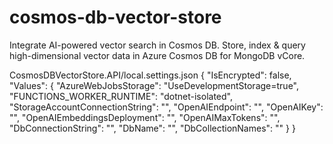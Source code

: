 # cosmos-db-vector-store
Integrate AI-powered vector search in Cosmos DB. Store, index &amp; query high-dimensional vector data in Azure Cosmos DB for MongoDB vCore.

CosmosDBVectorStore.API/local.settings.json
{
    "IsEncrypted": false,
    "Values": {
        "AzureWebJobsStorage": "UseDevelopmentStorage=true",
        "FUNCTIONS_WORKER_RUNTIME": "dotnet-isolated",
        "StorageAccountConnectionString": "",
        "OpenAIEndpoint": "",
        "OpenAIKey": "",
        "OpenAIEmbeddingsDeployment": "",
        "OpenAIMaxTokens": "",
        "DbConnectionString": "",
        "DbName": "",
        "DbCollectionNames": ""
    }
}

